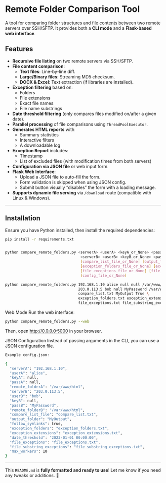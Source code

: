 # Remote Folder Comparison Tool

A tool for comparing folder structures and file contents between two remote servers over SSH/SFTP. It provides both a **CLI mode** and a **Flask-based web interface**.

## Features

- **Recursive file listing** on two remote servers via SSH/SFTP.
- **File content comparison**:
  - **Text files**: Line-by-line diff.
  - **Large/Binary files**: Streaming MD5 checksum.
  - **DOCX & Excel**: Text extraction (if libraries are installed).
- **Exception filtering** based on:
  - Folders
  - File extensions
  - Exact file names
  - File name substrings
- **Date threshold filtering** (only compares files modified on/after a given date).
- **Parallel processing** of file comparisons using `ThreadPoolExecutor`.
- **Generates HTML reports** with:
  - Summary statistics
  - Interactive filters
  - A downloadable log
- **Exception Report** includes:
  - Timestamp
  - List of excluded files (with modification times from both servers)
- **Configuration via JSON file** or web input form.
- **Flask Web Interface**:
  - Upload a JSON file to auto-fill the form.
  - Form validation is skipped when using JSON config.
  - Submit button visually “disables” the form with a loading message.
- **Supports dynamic file serving** via `/download` route (compatible with Linux & Windows).

---

## Installation

Ensure you have Python installed, then install the required dependencies:

```sh
pip install -r requirements.txt


python compare_remote_folders.py <serverA> <userA> <keyA_or_None> <passA_or_None> <remote_folderA> \
                                  <serverB> <userB> <keyB_or_None> <passB_or_None> <remote_folderB> \
                                  [compare_list_file_or_None] [output_folder_or_None] [follow_symlinks (True/False)] \
                                  [exception_folders_file_or_None] [exception_extensions_file_or_None] [date_threshold_or_None] \
                                  [file_exceptions_file_or_None] [file_substring_exceptions_file_or_None] \
                                  [config_file_or_None]

python compare_remote_folders.py 192.168.1.10 alice null null /var/www/html \
                                 203.0.113.5 bob null MyPassword /var/www/html \
                                 compare_list.txt MyOutput True \
                                 exception_folders.txt exception_extensions.txt "2023-01-01 00:00:00" \
                                 file_exceptions.txt file_substring_exceptions.txt config.json
```

Web Mode
Run the web interface:
```sh
python compare_remote_folders.py --web
```
Then, open http://0.0.0.0:5000 in your browser.

JSON Configuration
Instead of passing arguments in the CLI, you can use a JSON configuration file.
```sh
Example config.json:

{
  "serverA": "192.168.1.10",
  "userA": "alice",
  "keyA": null,
  "passA": null,
  "remote_folderA": "/var/www/html",
  "serverB": "203.0.113.5",
  "userB": "bob",
  "keyB": null,
  "passB": "MyPassword",
  "remote_folderB": "/var/www/html",
  "compare_list_file": "compare_list.txt",
  "output_folder": "MyOutput",
  "follow_symlinks": true,
  "exception_folders": "exception_folders.txt",
  "exception_extensions": "exception_extensions.txt",
  "date_threshold": "2023-01-01 00:00:00",
  "file_exceptions": "file_exceptions.txt",
  "file_substring_exceptions": "file_substring_exceptions.txt",
  "max_workers": 10
}

```

---

This `README.md` is **fully formatted and ready to use**! Let me know if you need any tweaks or additions. 🚀






